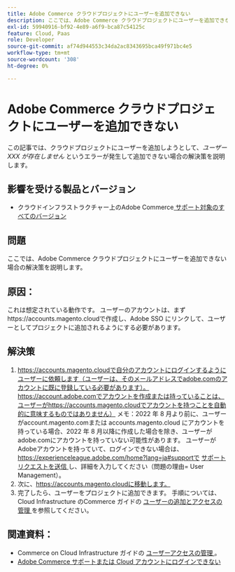 ```yaml
---
title: Adobe Commerce クラウドプロジェクトにユーザーを追加できない
description: ここでは、Adobe Commerce クラウドプロジェクトにユーザーを追加できない場合の解決策を説明します。
exl-id: 59940916-bf92-4e89-a6f9-bca87c54125c
feature: Cloud, Paas
role: Developer
source-git-commit: af74d944553c34da2ac8343695bca49f971bc4e5
workflow-type: tm+mt
source-wordcount: '308'
ht-degree: 0%

---
```


# Adobe Commerce クラウドプロジェクトにユーザーを追加できない

この記事では、クラウドプロジェクトにユーザーを追加しようとして、*ユーザー XXX が存在しません* というエラーが発生して追加できない場合の解決策を説明します。

## 影響を受ける製品とバージョン

* クラウドインフラストラクチャー上のAdobe Commerce[ サポート対象のすべてのバージョン ](https://magento.com/sites/default/files/magento-software-lifecycle-policy.pdf)

## 問題

ここでは、Adobe Commerce クラウドプロジェクトにユーザーを追加できない場合の解決策を説明します。

## 原因：

これは想定されている動作です。 ユーザーのアカウントは、まずhttps://accounts.magento.cloudで作成し、Adobe SSO にリンクして、ユーザーとしてプロジェクトに追加されるようにする必要があります。

## 解決策

1. https://accounts.magento.cloudで自分のアカウントにログインするようにユーザーに依頼します（ユーザーは、そのメールアドレスでadobe.comのアカウントに既に登録している必要があります）。 https://account.adobe.comでアカウントを作成または持っていることは、ユーザーがhttps://accounts.magento.cloudでアカウントを持つことを自動的に意味するものではありません）
メモ：2022 年 8 月より前に、ユーザーがaccount.magento.comまたは accounts.magento.cloud にアカウントを持っている場合、2022 年 8 月以降に作成した場合を除き、ユーザーがadobe.comにアカウントを持っていない可能性があります。 ユーザーがAdobeアカウントを持っていて、ログインできない場合は、https://experienceleague.adobe.com/home?lang=ja#supportで [ サポートリクエストを送信 ](https://experienceleague.adobe.com/ja/docs/commerce-knowledge-base/kb/help-center-guide/magento-help-center-user-guide) し、詳細を入力してください（問題の理由= User Management）。
1. 次に、https://accounts.magento.cloudに移動します。
1. 完了したら、ユーザーをプロジェクトに追加できます。 手順については、Cloud Infrastructure のCommerce ガイドの [ ユーザーの追加とアクセスの管理 ](https://experienceleague.adobe.com/docs/commerce-cloud-service/user-guide/project/user-access.html?lang=ja#add-users-and-manage-access) を参照してください。

## 関連資料：

* Commerce on Cloud Infrastructure ガイドの [ ユーザーアクセスの管理 ](https://experienceleague.adobe.com/docs/commerce-cloud-service/user-guide/project/user-access.html?lang=ja)。
* [Adobe Commerce サポートまたは Cloud アカウントにログインできない ](https://experienceleague.adobe.com/docs/commerce-knowledge-base/kb/troubleshooting/miscellaneous/unable-to-log-in-to-support-or-cloud-project.html?lang=ja)
